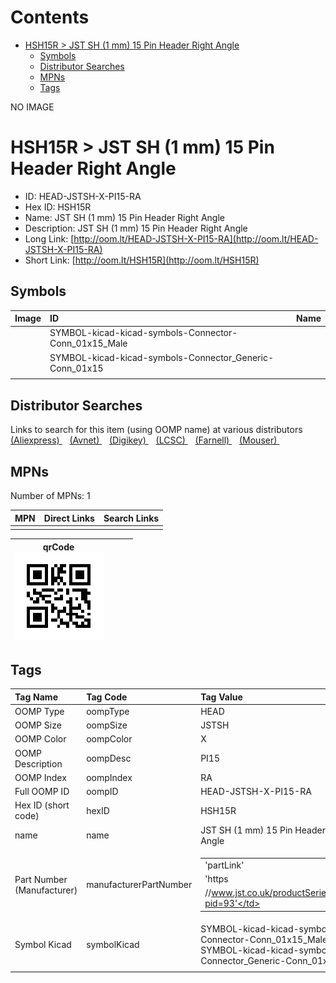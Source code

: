 



Contents
========

* [HSH15R > JST SH (1 mm) 15 Pin Header Right Angle](#hsh15r--jst-sh-1-mm-15-pin-header-right-angle)
	* [Symbols](#symbols)
	* [Distributor Searches](#distributor-searches)
	* [MPNs](#mpns)
	* [Tags](#tags)
  
NO IMAGE  
# HSH15R > JST SH (1 mm) 15 Pin Header Right Angle

- ID: HEAD-JSTSH-X-PI15-RA
- Hex ID: HSH15R
- Name: JST SH (1 mm) 15 Pin Header Right Angle
- Description: JST SH (1 mm) 15 Pin Header Right Angle
- Long Link: [http://oom.lt/HEAD-JSTSH-X-PI15-RA](http://oom.lt/HEAD-JSTSH-X-PI15-RA)
- Short Link: [http://oom.lt/HSH15R](http://oom.lt/HSH15R)

## Symbols
  

|Image|ID|Name|
| :--- | :--- | :--- |
|![]()|SYMBOL-kicad-kicad-symbols-Connector-Conn_01x15_Male||
|![]()|SYMBOL-kicad-kicad-symbols-Connector_Generic-Conn_01x15||
||||

## Distributor Searches
  
Links to search for this item (using OOMP name) at various distributors  
[(Aliexpress) ](https://www.aliexpress.com/wholesale?SearchText=1117JST+SH+1+mm+15+Pin+Header+Right+Angle)&nbsp;&nbsp;&nbsp;[(Avnet) ](https://www.avnet.com/shop/us/search/JST+SH+1+mm+15+Pin+Header+Right+Angle)&nbsp;&nbsp;&nbsp;[(Digikey) ](https://www.digikey.co.uk/en/products/result?s=JST+SH+1+mm+15+Pin+Header+Right+Angle)&nbsp;&nbsp;&nbsp;[(LCSC) ](https://www.lcsc.com/search?q=JST+SH+1+mm+15+Pin+Header+Right+Angle)&nbsp;&nbsp;&nbsp;[(Farnell) ](https://uk.farnell.com/search?st=JST+SH+1+mm+15+Pin+Header+Right+Angle)&nbsp;&nbsp;&nbsp;[(Mouser) ](https://www.mouser.com/c/?q=JST+SH+1+mm+15+Pin+Header+Right+Angle)&nbsp;&nbsp;&nbsp;
## MPNs
  
Number of MPNs: 1  

|MPN|Direct Links|Search Links|
| :--- | :--- | :--- |
||||
  

|qrCode<br>[![](https://raw.githubusercontent.com/oomlout/oomlout_OOMP_parts_V2/main/HEAD/JSTSH/X/PI15/RA/qrCode_140.png)](https://github.com/oomlout/oomlout_OOMP_parts_V2/tree/main/HEAD/JSTSH/X/PI15/RA/qrCode.png)||||
| :---: | :---: | :---: | :---: |

## Tags
  

|Tag Name|Tag Code|Tag Value|
| :--- | :--- | :--- |
|OOMP Type|oompType|HEAD|
|OOMP Size|oompSize|JSTSH|
|OOMP Color|oompColor|X|
|OOMP Description|oompDesc|PI15|
|OOMP Index|oompIndex|RA|
|Full OOMP ID|oompID|HEAD-JSTSH-X-PI15-RA|
|Hex ID (short code)|hexID|HSH15R|
|name|name|JST SH (1 mm) 15 Pin Header Right Angle|
|Part Number (Manufacturer)|manufacturerPartNumber|<table><tr><td>'partLink'</td></tr><tr><td> 'https</td></tr><tr><td>//www.jst.co.uk/productSeries.php?pid=93'</td></tr></table>|
|Symbol Kicad|symbolKicad|SYMBOL-kicad-kicad-symbols-Connector-Conn_01x15_Male, SYMBOL-kicad-kicad-symbols-Connector_Generic-Conn_01x15|
||||
